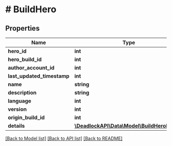 # # BuildHero

## Properties

Name | Type | Description | Notes
------------ | ------------- | ------------- | -------------
**hero_id** | **int** |  |
**hero_build_id** | **int** |  |
**author_account_id** | **int** |  |
**last_updated_timestamp** | **int** |  |
**name** | **string** |  |
**description** | **string** |  |
**language** | **int** |  |
**version** | **int** |  |
**origin_build_id** | **int** |  |
**details** | [**\DeadlockAPI\Data\Model\BuildHeroDetails**](BuildHeroDetails.md) |  |

[[Back to Model list]](../../README.md#models) [[Back to API list]](../../README.md#endpoints) [[Back to README]](../../README.md)
